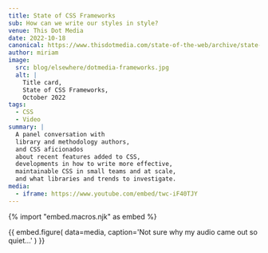 ```yaml
---
title: State of CSS Frameworks
sub: How can we write our styles in style?
venue: This Dot Media
date: 2022-10-18
canonical: https://www.thisdotmedia.com/state-of-the-web/archive/state-of-css-frameworks-october-2022
author: miriam
image:
  src: blog/elsewhere/dotmedia-frameworks.jpg
  alt: |
    Title card,
    State of CSS Frameworks,
    October 2022
tags:
  - CSS
  - Video
summary: |
  A panel conversation with
  library and methodology authors,
  and CSS aficionados
  about recent features added to CSS,
  developments in how to write more effective,
  maintainable CSS in small teams and at scale,
  and what libraries and trends to investigate.
media:
  - iframe: https://www.youtube.com/embed/twc-iF40TJY
---
```


{% import "embed.macros.njk" as embed %}

{{ embed.figure(
  data=media,
  caption='Not sure why my audio came out so quiet…'
) }}
